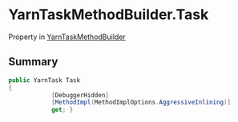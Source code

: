 # YarnTaskMethodBuilder.Task

Property in [YarnTaskMethodBuilder](/docs/api/csharp/yarn.unity.yarntaskmethodbuilder-1.md)

## Summary



```csharp
public YarnTask Task
{
            [DebuggerHidden]
            [MethodImpl(MethodImplOptions.AggressiveInlining)]
            get; }
```

